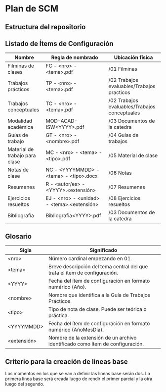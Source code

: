 # Plan de SCM

## Estructura del repositorio

## Listado de Ítems de Configuración

| Nombre                         | Regla de nombrado                                  | Ubicación física                              |
| ------------------------------ | -------------------------------------------------- | --------------------------------------------- |
| Filminas de clases             | FC - \<nro\> - \<tema\>.pdf                        | /01 Filminas                                  |
| Trabajos prácticos             | TP - \<nro\> - \<tema\>.pdf                        | /02 Trabajos evaluables/Trabajos practicos    |
| Trabajos conceptuales          | TC - \<nro\> - \<tema\>.pdf                        | /02 Trabajos evaluables/Trabajos conceptuales |
| Modalidad académica            | MOD-ACAD-ISW\<YYYY\>.pdf                           | /03 Documentos de la catedra                  |
| Guías de trabajo               | GT - \<nro\> - \<nombre\>.pdf                      | /04 Guias de trabajos                         |
| Material de trabajo para clase | MC - \<nro\> - \<tema\> - \<tipo\>.pdf             | /05 Material de clase                         |
| Notas de clase                 | NC - \<YYYYMMDD\> - \<tema\> - \<tipo\>.docx       | /06 Notas                                     |
| Resumenes                      | R - \<autor/es\> - \<YYYY\>.\<extensión\>          | /07 Resumenes                                 |
| Ejercicios resueltos           | EJ - \<nro\> - \<unidad\> - \<tema\>.\<extensión\> | /08 Ejercicios resueltos                      |
| Bibliografía                   | Bibliografia\<YYYY\>.pdf                           | /03 Documentos de la catedra                  |


## Glosario

| Sigla         | Significado                                                                   |
| ------------- | ----------------------------------------------------------------------------- |
| \<nro\>       | Número cardinal empezando en 01.                                              |
| \<tema\>      | Breve descripción del tema central del que trata el ítem de configuración.    |
| \<YYYY\>      | Fecha del ítem de configuración en formato numérico (Año).                    |
| \<nombre\>    | Nombre que identifica a la Guía de Trabajos Prácticos.                        |
| \<tipo\>      | Tipo de nota de clase. Puede ser teórica o práctica.                          |
| \<YYYYMMDD\>  | Fecha del ítem de configuración en formato numérico (AñoMesDía).              |
| \<extensión\> | Nombre de la extensión de un archivo identificado como ítem de configuración. |

## Criterio para la creación de lineas base

Los momentos en los que se van a definir las lineas base serán dos. La primera linea base será creada luego de rendir el primer parcial y la otra luego del segundo.
